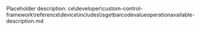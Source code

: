 Placeholder description: ce\developer\custom-control-framework\reference\device\includes\isgetbarcodevalueoperationavailable-description.md